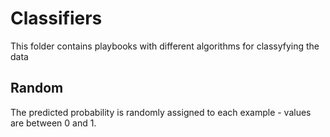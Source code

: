 # Classifiers

This folder contains playbooks with different algorithms for classyfying the data

## Random
The predicted probability is randomly assigned to each example - values are between 0 and 1.